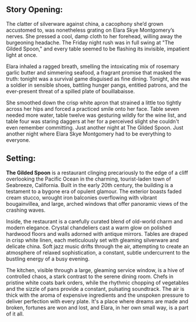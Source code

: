 ## Story Opening:

The clatter of silverware against china, a cacophony she’d grown accustomed to, was nonetheless grating on Elara Skye Montgomery’s nerves. She pressed a cool, damp cloth to her forehead, willing away the burgeoning headache. The Friday night rush was in full swing at "The Gilded Spoon," and every table seemed to be flashing its invisible, impatient light at once.

Elara inhaled a ragged breath, smelling the intoxicating mix of rosemary garlic butter and simmering seafood, a fragrant promise that masked the truth: tonight was a survival game disguised as fine dining. Tonight, she was a soldier in sensible shoes, battling hunger pangs, entitled patrons, and the ever-present threat of a spilled plate of bouillabaisse.

She smoothed down the crisp white apron that strained a little too tightly across her hips and forced a practiced smile onto her face. Table seven needed more water, table twelve was gesturing wildly for the wine list, and table four was staring daggers at her for a perceived slight she couldn't even remember committing. Just another night at The Gilded Spoon. Just another night where Elara Skye Montgomery had to be everything to everyone.

## Setting:

**The Gilded Spoon** is a restaurant clinging precariously to the edge of a cliff overlooking the Pacific Ocean in the charming, tourist-laden town of Seabreeze, California. Built in the early 20th century, the building is a testament to a bygone era of opulent glamour. The exterior boasts faded cream stucco, wrought iron balconies overflowing with vibrant bougainvillea, and large, arched windows that offer panoramic views of the crashing waves.

Inside, the restaurant is a carefully curated blend of old-world charm and modern elegance. Crystal chandeliers cast a warm glow on polished hardwood floors and walls adorned with antique mirrors. Tables are draped in crisp white linen, each meticulously set with gleaming silverware and delicate china. Soft jazz music drifts through the air, attempting to create an atmosphere of relaxed sophistication, a constant, subtle undercurrent to the bustling energy of a busy evening.

The kitchen, visible through a large, gleaming service window, is a hive of controlled chaos, a stark contrast to the serene dining room. Chefs in pristine white coats bark orders, while the rhythmic chopping of vegetables and the sizzle of pans provide a constant, pulsating soundtrack. The air is thick with the aroma of expensive ingredients and the unspoken pressure to deliver perfection with every plate. It's a place where dreams are made and broken, fortunes are won and lost, and Elara, in her own small way, is a part of it all.
